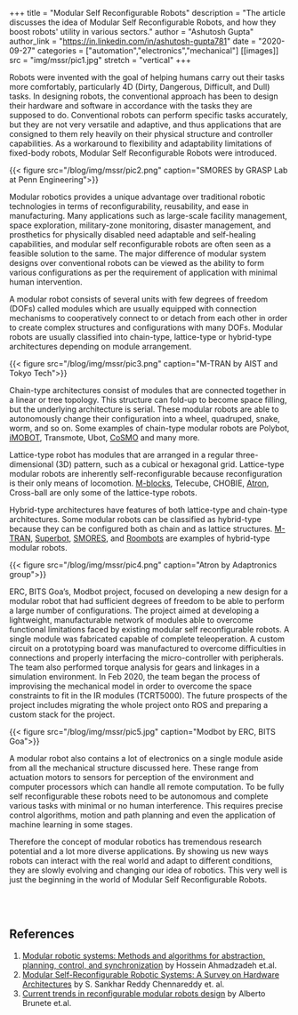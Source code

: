 +++
title = "Modular Self Reconfigurable Robots"
description = "The article discusses the idea of Modular Self Reconfigurable Robots, and how they boost robots' utility in various sectors."
author = "Ashutosh Gupta"
author_link = "https://in.linkedin.com/in/ashutosh-gupta781"
date = "2020-09-27"
categories = ["automation","electronics","mechanical"]
[[images]]
    src = "img/mssr/pic1.jpg"
    stretch = "vertical"
+++
<!--Image folder complete location "blog/static/img"-->

Robots were invented with the goal of helping humans carry out their tasks more comfortably, particularly 4D (Dirty, Dangerous, Difficult, and Dull) tasks. In designing robots, the conventional approach has been to design their hardware and software in accordance with the tasks they are supposed to do. Conventional robots can perform specific tasks accurately, but they are not very versatile and adaptive, and thus applications that are consigned to them rely heavily on their physical structure and controller capabilities. As a workaround to flexibility and adaptability limitations of fixed-body robots, Modular Self Reconfigurable Robots were introduced.

<!--Smores image-->
{{< figure src="/blog/img/mssr/pic2.png" caption="SMORES by GRASP Lab at Penn Engineering">}}

Modular robotics provides a unique advantage over traditional robotic technologies in terms of reconfigurability, reusability, and ease in manufacturing. Many applications such as large-scale facility management, space exploration, military-zone monitoring, disaster management, and prosthetics for physically disabled  need adaptable and self-healing capabilities, and modular self reconfigurable robots are often seen as a feasible solution to the same. The major difference of modular system designs over conventional robots can be viewed as the ability to form various configurations as per the requirement of application with minimal human intervention.

A modular robot consists of several units with few degrees of freedom (DOFs) called modules which are usually equipped with connection mechanisms to cooperatively connect to or detach from each other in order to create complex structures and configurations with many DOFs. Modular robots are usually classified into chain-type, lattice-type or hybrid-type architectures depending on module arrangement.

<!--M-tran image-->
{{< figure src="/blog/img/mssr/pic3.png" caption="M-TRAN by AIST and Tokyo Tech">}}

Chain-type architectures consist of modules that are connected together in a linear or tree topology. This structure can fold-up to become space filling, but the underlying architecture is serial. These modular robots  are able to autonomously change their configuration into a wheel, quadruped, snake, worm, and so on. Some examples of chain-type modular robots are Polybot, [iMOBOT](https://www.youtube.com/watch?v=6qxx7K17L_8), Transmote, Ubot, [CoSMO](https://www.youtube.com/watch?v=uhNEuXQK1iI) and many more.

Lattice-type robot has modules that are arranged in a regular three-dimensional (3D) pattern, such as a cubical or hexagonal grid. Lattice-type modular robots are inherently self-reconfigurable because reconfiguration is their only means of locomotion. [M-blocks](https://www.youtube.com/watch?v=hI5UDKaWJOo), Telecube, CHOBIE, [Atron](https://www.youtube.com/playlist?list=PL0801B819ED037AA0), Cross-ball are only some of the lattice-type robots.

Hybrid-type architectures have features of both lattice-type and chain-type architectures. Some modular robots can be classified as hybrid-type because they can be configured both as chain and as lattice structures. [M-TRAN](https://www.youtube.com/watch?v=4oSavAHf0dg&t=2s), [Superbot](https://www.youtube.com/watch?v=rfT0hbewv-4), [SMORES](https://www.youtube.com/watch?v=CfKErvU3we8), and [Roombots](https://www.youtube.com/watch?v=KY6QCDUngtk) are examples of hybrid-type modular robots.

<!--Atron image-->
{{< figure src="/blog/img/mssr/pic4.png" caption="Atron by Adaptronics group">}}

ERC, BITS Goa’s, Modbot project, focused on developing a new design for a modular robot that had sufficient degrees of freedom to be able to perform a large number of configurations. The project aimed at developing a lightweight, manufacturable network of modules able to overcome functional limitations faced by existing modular self reconfigurable robots. A single module was fabricated capable of complete teleoperation. A custom circuit on a prototyping board was manufactured to overcome difficulties in connections and properly interfacing the micro-controller with peripherals. The team also performed torque analysis for gears and linkages in a simulation environment. In Feb 2020, the team began the process of improvising the mechanical model in order to overcome the space constraints to fit in the IR modules (TCRT5000). The future prospects of the project includes migrating the whole project onto ROS and preparing a custom stack for the project.

<!--Modbot image-->
{{< figure src="/blog/img/mssr/pic5.jpg" caption="Modbot by ERC, BITS Goa">}}

A modular robot also contains a lot of electronics on a single module aside from all the mechanical structure discussed here. These range from actuation motors to sensors for perception of the environment and computer processors which can handle all remote computation. To be fully self reconfigurable these robots need to be autonomous and complete various tasks with minimal or no human interference. This requires precise control algorithms, motion and path planning and even the application of machine learning in some stages.

Therefore the concept of modular robotics has tremendous research potential and a lot more diverse applications. By showing us new ways robots can interact with the real world and adapt to different conditions, they are slowly evolving and changing our idea of robotics. This very well is just the beginning in the world of Modular Self Reconfigurable Robots.

<br>
<br>

## References

1. [Modular robotic systems: Methods and algorithms for abstraction, planning, control, and synchronization](https://www.sciencedirect.com/science/article/pii/S0004370215000260) by Hossein Ahmadzadeh et.al.
1. [Modular Self-Reconfigurable Robotic Systems: A Survey on Hardware Architectures](https://www.hindawi.com/journals/jr/2017/5013532/) by S. Sankhar Reddy Chennareddy et. al.
1. [Current trends in reconfigurable modular robots design](https://journals.sagepub.com/doi/full/10.1177/172988141771045) by Alberto Brunete  et.al.
